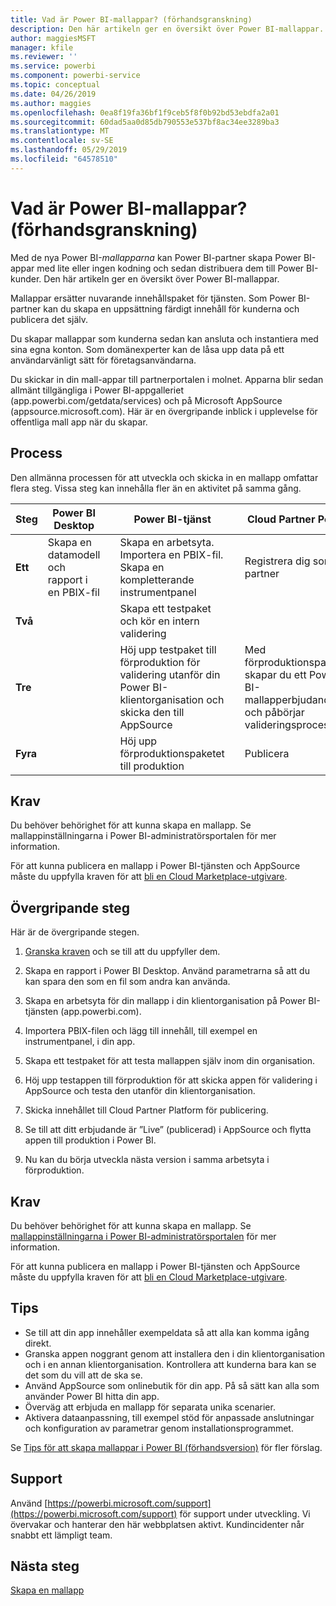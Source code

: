 ```yaml
---
title: Vad är Power BI-mallappar? (förhandsgranskning)
description: Den här artikeln ger en översikt över Power BI-mallappar. Lär dig hur du skapar Power BI-appar med lite eller ingen kodning och distribuerar dem till Power BI-kunder.
author: maggiesMSFT
manager: kfile
ms.reviewer: ''
ms.service: powerbi
ms.component: powerbi-service
ms.topic: conceptual
ms.date: 04/26/2019
ms.author: maggies
ms.openlocfilehash: 0ea8f19fa36bf1f9ceb5f8f0b92bd53ebdfa2a01
ms.sourcegitcommit: 60dad5aa0d85db790553e537bf8ac34ee3289ba3
ms.translationtype: MT
ms.contentlocale: sv-SE
ms.lasthandoff: 05/29/2019
ms.locfileid: "64578510"
---
```

# <a name="what-are-power-bi-template-apps-preview"></a>Vad är Power BI-mallappar? (förhandsgranskning)

Med de nya Power BI-*mallapparna* kan Power BI-partner skapa Power BI-appar med lite eller ingen kodning och sedan distribuera dem till Power BI-kunder.  Den här artikeln ger en översikt över Power BI-mallappar.

Mallappar ersätter nuvarande innehållspaket för tjänsten. Som Power BI-partner kan du skapa en uppsättning färdigt innehåll för kunderna och publicera det själv.  

Du skapar mallappar som kunderna sedan kan ansluta och instantiera med sina egna konton. Som domänexperter kan de låsa upp data på ett användarvänligt sätt för företagsanvändarna.  

Du skickar in din mall-appar till partnerportalen i molnet. Apparna blir sedan allmänt tillgängliga i Power BI-appgalleriet (app.powerbi.com/getdata/services) och på Microsoft AppSource (appsource.microsoft.com). Här är en övergripande inblick i upplevelse för offentliga mall app när du skapar.  

## <a name="process"></a>Process
Den allmänna processen för att utveckla och skicka in en mallapp omfattar flera steg. Vissa steg kan innehålla fler än en aktivitet på samma gång.


| Steg | Power BI Desktop |  |Power BI-tjänst  |  |Cloud Partner Portal  |
|---|--------|--|---------|---------|---------|
| **Ett** | Skapa en datamodell och rapport i en PBIX-fil |  | Skapa en arbetsyta. Importera en PBIX-fil. Skapa en kompletterande instrumentpanel  |  | Registrera dig som en partner |
| **Två** |  |  | Skapa ett testpaket och kör en intern validering        |  | |
| **Tre** | |  | Höj upp testpaket till förproduktion för validering utanför din Power BI-klientorganisation och skicka den till AppSource  |  | Med förproduktionspaketet skapar du ett Power BI-mallapperbjudande och påbörjar valideringsprocessen |
| **Fyra** | |  | Höj upp förproduktionspaketet till produktion |  | Publicera |

## <a name="requirements"></a>Krav

Du behöver behörighet för att kunna skapa en mallapp. Se mallappinställningarna i Power BI-administratörsportalen för mer information. 

För att kunna publicera en mallapp i Power BI-tjänsten och AppSource måste du uppfylla kraven för att [bli en Cloud Marketplace-utgivare](https://docs.microsoft.com/azure/marketplace/become-publisher).
 
## <a name="high-level-steps"></a>Övergripande steg

Här är de övergripande stegen. 

1. [Granska kraven](#requirements) och se till att du uppfyller dem. 

1. Skapa en rapport i Power BI Desktop. Använd parametrarna så att du kan spara den som en fil som andra kan använda. 

1. Skapa en arbetsyta för din mallapp i din klientorganisation på Power BI-tjänsten (app.powerbi.com). 

1. Importera PBIX-filen och lägg till innehåll, till exempel en instrumentpanel, i din app. 

1. Skapa ett testpaket för att testa mallappen själv inom din organisation. 

1. Höj upp testappen till förproduktion för att skicka appen för validering i AppSource och testa den utanför din klientorganisation. 

1. Skicka innehållet till Cloud Partner Platform för publicering. 

1. Se till att ditt erbjudande är ”Live” (publicerad) i AppSource och flytta appen till produktion i Power BI.
2. Nu kan du börja utveckla nästa version i samma arbetsyta i förproduktion. 

## <a name="requirements"></a>Krav

Du behöver behörighet för att kunna skapa en mallapp. Se [mallappinställningarna i Power BI-administratörsportalen](service-admin-portal.md#template-apps-settings-preview) för mer information. 

För att kunna publicera en mallapp i Power BI-tjänsten och AppSource måste du uppfylla kraven för att [bli en Cloud Marketplace-utgivare](https://docs.microsoft.com/azure/marketplace/become-publisher).

## <a name="tips"></a>Tips 

- Se till att din app innehåller exempeldata så att alla kan komma igång direkt. 
- Granska appen noggrant genom att installera den i din klientorganisation och i en annan klientorganisation. Kontrollera att kunderna bara kan se det som du vill att de ska se. 
- Använd AppSource som onlinebutik för din app. På så sätt kan alla som använder Power BI hitta din app. 
- Överväg att erbjuda en mallapp för separata unika scenarier. 
- Aktivera dataanpassning, till exempel stöd för anpassade anslutningar och konfiguration av parametrar genom installationsprogrammet.

Se [Tips för att skapa mallappar i Power BI (förhandsversion)](service-template-apps-tips.md) för fler förslag.

## <a name="support"></a>Support
Använd [https://powerbi.microsoft.com/support](https://powerbi.microsoft.com/support) för support under utveckling. Vi övervakar och hanterar den här webbplatsen aktivt. Kundincidenter når snabbt ett lämpligt team.

## <a name="next-steps"></a>Nästa steg

[Skapa en mallapp](service-template-apps-create.md)